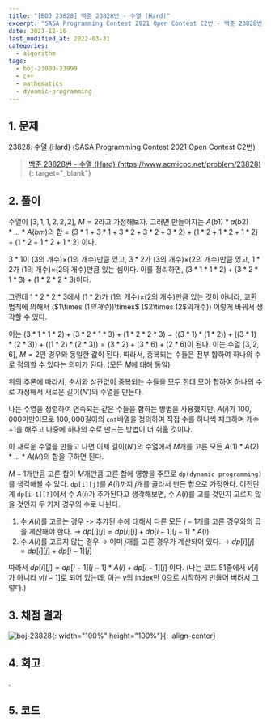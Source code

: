 ```yaml
---
title: "[BOJ 23828] 백준 23828번 - 수열 (Hard)"
excerpt: "SASA Programming Contest 2021 Open Contest C2번 - 백준 23828번 수열 (Hard) 풀이"
date: 2021-12-16
last_modified_at: 2022-03-31
categories:
  - algorithm
tags:
  - boj-23000-23999
  - c++
  - mathematics
  - dynamic-programming
---
```


## 1. 문제
$23828$. 수열 (Hard) (SASA Programming Contest 2021 Open Contest C2번)

> [백준 23828번 - 수열 (Hard) (https://www.acmicpc.net/problem/23828)](https://www.acmicpc.net/problem/23828){: target="_blank"}

## 2. 풀이

수열이 $[3,1,1,2,2,2]$, $M=2$라고 가정해보자. 그러면 만들어지는 $A(b1)*a(b2)*…*A(bm)$의 합 = $(3*1+3*1+3*2+3*2+3*2)+(1*2+1*2+1*2)+(1*2+1*2+1*2)$ 이다. 

$3*1$이 ($3$의 개수)$\times$($1$의 개수)만큼 있고, $3*2$가 ($3$의 개수)$\times$($2$의 개수)만큼 있고, $1*2$가 ($1$의 개수)$\times$($2$의 개수)만큼 있는 셈이다. 이를 정리하면, $(3*1*1*2)+(3*2*1*3)+(1*2*2*3)$이다. 

그런데 $1*2*2*3$에서 $(1*2)$가 ($1$의 개수)$\times$($2$의 개수)만큼 있는 것이 아니라, 교환법칙에 의해서 ($1\times $($1$의 개수))$\times$ ($2\times $($2$의개수)) 이렇게 바꿔서 생각할 수 있다. 

이는 $(3*1*1*2)+(3*2*1*3)+(1*2*2*3)=((3*1)*(1*2))+((3*1)*(2*3))+((1*2)*(2*3))=(3*2)+(3*6)+(2*6)$이 된다. 이는 수열 $[3,2,6]$, $M=2$인 경우와 동일한 값이 된다. 따라서, 중복되는 수들은 전부 합하여 하나의 수로 정의할 수 있다는 의미가 된다. (모든 $M$에 대해 동일)

위의 추론에 따라서, 순서와 상관없이 중복되는 수들을 모두 한데 모아 합하여 하나의 수로 가정해서 새로운 길이$(N')$의 수열을 만든다. 

나는 수열을 정렬하여 연속되는 같은 수들을 합하는 방법을 사용했지만, $A(i)$가 $100,000$미만이므로 $100,000$길이의 `cnt`배열을 정의하여 직접 수를 하나씩 체크하며 개수+1을 해주고 나중에 하나의 수로 만드는 방법이 더 쉬울 것이다.

이 새로운 수열을 만들고 나면 이제 길이$(N')$의 수열에서 $M$개를 고른 모든 $A(1)*A(2)*…*A(M)$의 합을 구하면 된다.

$M-1$개만큼 고른 합이 $M$개만큼 고른 합에 영향을 주므로 `dp(dynamic programming)`를 생각해볼 수 있다. `dp[i][j]`를 $A(i)$까지 $j$개를 골라서 만든 합으로 가정한다. 이전단계 `dp[i-1][?]`에서 수 $A(i)$가 추가된다고 생각해보면, 수 $A(i)$를 고를 것인지 고르지 않을 것인지 두 가지 경우의 수로 나뉜다. 

1.	수 $A(i)$를 고르는 경우 -> 추가된 수에 대해서 다른 모든 $j-1$개를 고른 경우와의 곱을 계산해야 한다. $\rightarrow$ $dp[i][j] = dp[i][j] + dp[i-1][j-1] * A(i)$
1.	수 $A(i)$를 고르지 않는 경우 $\rightarrow$ 이미 $j$개를 고른 경우가 계산되어 있다. $\rightarrow$ $dp[i][j] = dp[i][j] + dp[i-1][j]$

따라서 $dp[i][j] = dp[i-1][j-1] * A(i) + dp[i-1][j]$ 이다. (나는 코드 51줄에서 $v[i]$가 아니라 $v[i-1]$로 되어 있는데, 이는 $v$의 index만 $0$으로 시작하게 만들어 버려서 그렇다.)

## 3. 채점 결과

![boj-23828](https://user-images.githubusercontent.com/30232837/160952539-f4533701-faeb-4fe6-aa75-0248d009d545.png "boj-23828"){: width="100%" height="100%"}{: .align-center}

## 4. 회고

.

## 5. 코드

<script src="https://gist.github.com/BurningFalls/1ca6bb85665fb7ccd202ecd08e65b35c.js"></script>